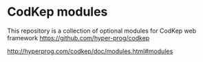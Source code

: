 # CodKep modules
This repository is a collection of optional modules for CodKep web framework https://github.com/hyper-prog/codkep

http://hyperprog.com/codkep/doc/modules.html#modules
